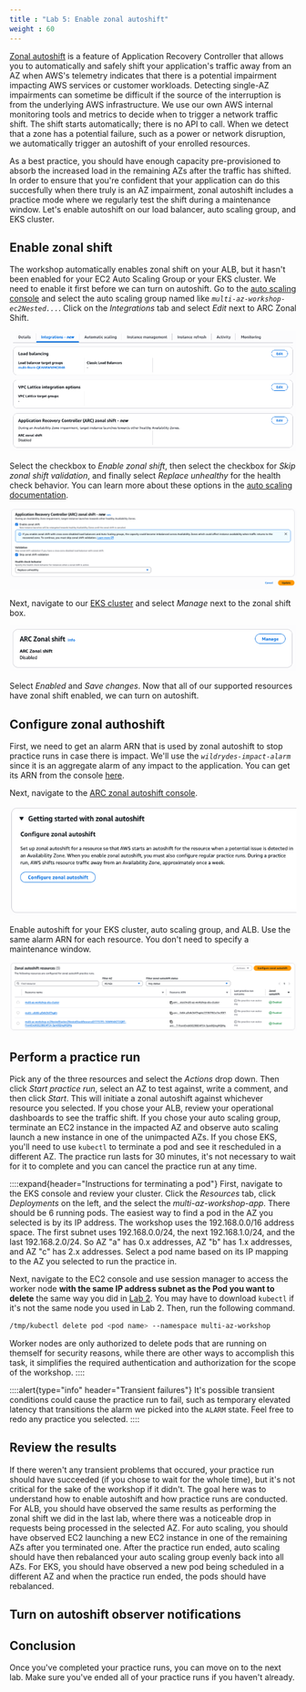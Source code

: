 ```yaml
---
title : "Lab 5: Enable zonal autoshift"
weight : 60
---
```


[Zonal autoshift]((https://docs.aws.amazon.com/r53recovery/latest/dg/arc-zonal-autoshift.html)) is a feature of Application Recovery Controller that allows you to automatically and safely shift your application's traffic away from an AZ when AWS's telemetry indicates that there is a potential impairment impacting AWS services or customer workloads. Detecting single-AZ impairments can sometime be difficult if the source of the interruption is from the underlying AWS infrastructure. We use our own AWS internal monitoring tools and metrics to decide when to trigger a network traffic shift. The shift starts automatically; there is no API to call. When we detect that a zone has a potential failure, such as a power or network disruption, we automatically trigger an autoshift of your enrolled resources.

As a best practice, you should have enough capacity pre-provisioned to absorb the increased load in the remaining AZs after the traffic has shifted. In order to ensure that you're confident that your application can do this succesfully when there truly is an AZ impairment, zonal autoshift includes a practice mode where we regularly test the shift during a maintenance window. Let's enable autoshift on our load balancer, auto scaling group, and EKS cluster. 

## Enable zonal shift
The workshop automatically enables zonal shift on your ALB, but it hasn't been enabled for your EC2 Auto Scaling Group or your EKS cluster. We need to enable it first before we can turn on autoshift. Go to the [auto scaling console](https://console.aws.amazon.com/ec2/home#AutoScalingGroups:) and select the auto scaling group named like *`multi-az-workshop-ec2Nested...`*. Click on the *Integrations* tab and select *Edit* next to ARC Zonal Shift.

![asg-integrations](/static/asg-integrations.png)

Select the checkbox to *Enable zonal shift*, then select the checkbox for *Skip zonal shift validation*, and finally select *Replace unhealthy* for the health check behavior. You can learn more about these options in the [auto scaling documentation](https://docs.aws.amazon.com/autoscaling/ec2/userguide/ec2-auto-scaling-zonal-shift.html).

![asg-zonal-shift](/static/asg-zonal-shift.png)

Next, navigate to our [EKS cluster](https://console.aws.amazon.com/eks/clusters/multi-az-workshop-eks-cluster) and select *Manage* next to the zonal shift box.

![eks-zonal-shift-manage](/static/eks-zonal-shift-manage.png)

Select *Enabled* and *Save changes*. Now that all of our supported resources have zonal shift enabled, we can turn on autoshift.

## Configure zonal authoshift
First, we need to get an alarm ARN that is used by zonal autoshift to stop practice runs in case there is impact. We'll use the *`wildrydes-impact-alarm`* since it is an aggregate alarm of any impact to the application. You can get its ARN from the console [here](https://console.aws.amazon.com/cloudwatch/home#alarmsV2:alarm/wildrydes-impact-alarm).

Next, navigate to the [ARC zonal autoshift console](https://console.aws.amazon.com/route53recovery/zonalshift/home#/autoshift).

![configure-autoshift](/static/configure-autoshift.png)

Enable autoshift for your EKS cluster, auto scaling group, and ALB. Use the same alarm ARN for each resource. You don't need to specify a maintenance window.

![zonal-autoshift-resources](/static/zonal-autoshift-resources.png)

## Perform a practice run
Pick any of the three resources and select the *Actions* drop down. Then click *Start practice run*, select an AZ to test against, write a comment, and then click *Start*. This will initiate a zonal autoshift against whichever resource you selected. If you chose your ALB, review your operational dashboards to see the traffic shift. If you chose your auto scaling group, terminate an EC2 instance in the impacted AZ and observe auto scaling launch a new instance in one of the unimpacted AZs. If you chose EKS, you'll need to use `kubectl` to terminate a pod and see it rescheduled in a different AZ. The practice run lasts for 30 minutes, it's not necessary to wait for it to complete and you can cancel the practice run at any time.

::::expand{header="Instructions for terminating a pod"}
First, navigate to the EKS console and review your cluster. Click the *Resources* tab, click *Deployments* on the left, and the select the *multi-az-workshop-app*. There should be 6 running pods. The easiest way to find a pod in the AZ you selected is by its IP address. The workshop uses the 192.168.0.0/16 address space. The first subnet uses 192.168.0.0/24, the next 192.168.1.0/24, and the last 192.168.2.0/24. So AZ "a" has 0.x addresses, AZ "b" has 1.x addresses, and AZ "c" has 2.x addresses. Select a pod name based on its IP mapping to the AZ you selected to run the practice in.

Next, navigate to the EC2 console and use session manager to access the worker node **with the same IP address subnet as the Pod you want to delete** the same way you did in [Lab 2](/lab-2). You may have to download `kubectl` if it's not the same node you used in Lab 2. Then, run the following command.

```bash
/tmp/kubectl delete pod <pod name> --namespace multi-az-workshop
```

Worker nodes are only authorized to delete pods that are running on themself for security reasons, while there are other ways to accomplish this task, it simplifies the required authentication and authorization for the scope of the workshop.
::::

::::alert{type="info" header="Transient failures"}
It's possible transient conditions could cause the practice run to fail, such as temporary elevated latency that transitions the alarm we picked into the `ALARM` state. Feel free to redo any practice you selected.
::::

## Review the results
If there weren't any transient problems that occured, your practice run should have succeeded (if you chose to wait for the whole time), but it's not critical for the sake of the workshop if it didn't. The goal here was to understand how to enable autoshift and how practice runs are conducted. For ALB, you should have observed the same results as performing the zonal shift we did in the last lab, where there was a noticeable drop in requests being processed in the selected AZ. For auto scaling, you should have observed EC2 launching a new EC2 instance in one of the remaining AZs after you terminated one. After the practice run ended, auto scaling should have then rebalanced your auto scaling group evenly back into all AZs. For EKS, you should have observed a new pod being scheduled in a different AZ and when the practice run ended, the pods should have rebalanced.

## Turn on autoshift observer notifications


## Conclusion
Once you've completed your practice runs, you can move on to the next lab. Make sure you've ended all of your practice runs if you haven't already.